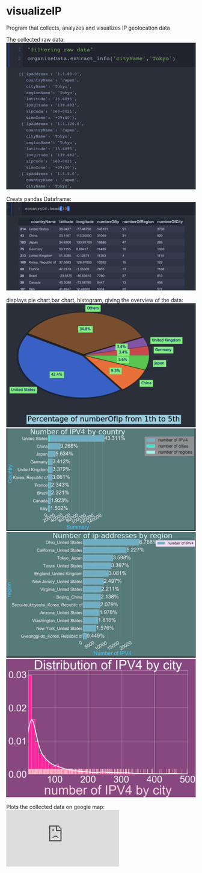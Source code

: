 # visualizeIP
 Program that collects, analyzes and visualizes IP geolocation data



The collected raw data:
![alt text](https://github.com/LRUki/visualizeIP/blob/master/outputIMG/raw.png)

Creats pandas Dataframe:
![alt text](https://github.com/LRUki/visualizeIP/blob/master/outputIMG/Df.png)

displays pie chart,bar chart, histogram, giving the overview of the data:
![alt text](https://github.com/LRUki/visualizeIP/blob/master/outputIMG/pie.png)
![alt text](https://github.com/LRUki/visualizeIP/blob/master/outputIMG/bar.png)
![alt text](https://github.com/LRUki/visualizeIP/blob/master/outputIMG/bar2.png)
![alt text](https://github.com/LRUki/visualizeIP/blob/master/outputIMG/hist.png)

Plots the collected data on google map:
![alt text](https://github.com/LRUki/visualizeIP/blob/master/outputIMG/quickDemo.html)
